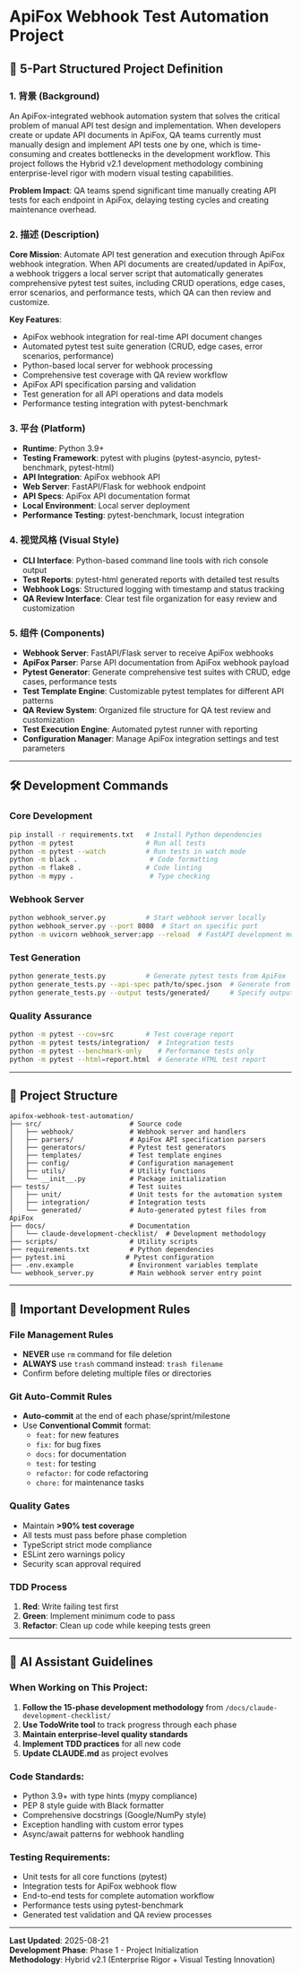 # ApiFox Webhook Test Automation Project

## 🚀 5-Part Structured Project Definition

### 1. 背景 (Background)
An ApiFox-integrated webhook automation system that solves the critical problem of manual API test design and implementation. When developers create or update API documents in ApiFox, QA teams currently must manually design and implement API tests one by one, which is time-consuming and creates bottlenecks in the development workflow. This project follows the Hybrid v2.1 development methodology combining enterprise-level rigor with modern visual testing capabilities.

**Problem Impact**: QA teams spend significant time manually creating API tests for each endpoint in ApiFox, delaying testing cycles and creating maintenance overhead.

### 2. 描述 (Description)  
**Core Mission**: Automate API test generation and execution through ApiFox webhook integration. When API documents are created/updated in ApiFox, a webhook triggers a local server script that automatically generates comprehensive pytest test suites, including CRUD operations, edge cases, error scenarios, and performance tests, which QA can then review and customize.

**Key Features**:
- ApiFox webhook integration for real-time API document changes
- Automated pytest test suite generation (CRUD, edge cases, error scenarios, performance)
- Python-based local server for webhook processing
- Comprehensive test coverage with QA review workflow
- ApiFox API specification parsing and validation
- Test generation for all API operations and data models
- Performance testing integration with pytest-benchmark

### 3. 平台 (Platform)
- **Runtime**: Python 3.9+ 
- **Testing Framework**: pytest with plugins (pytest-asyncio, pytest-benchmark, pytest-html)
- **API Integration**: ApiFox webhook API
- **Web Server**: FastAPI/Flask for webhook endpoint
- **API Specs**: ApiFox API documentation format
- **Local Environment**: Local server deployment
- **Performance Testing**: pytest-benchmark, locust integration

### 4. 视觉风格 (Visual Style)
- **CLI Interface**: Python-based command line tools with rich console output
- **Test Reports**: pytest-html generated reports with detailed test results
- **Webhook Logs**: Structured logging with timestamp and status tracking
- **QA Review Interface**: Clear test file organization for easy review and customization

### 5. 组件 (Components)
- **Webhook Server**: FastAPI/Flask server to receive ApiFox webhooks
- **ApiFox Parser**: Parse API documentation from ApiFox webhook payload
- **Pytest Generator**: Generate comprehensive test suites with CRUD, edge cases, performance tests
- **Test Template Engine**: Customizable pytest templates for different API patterns
- **QA Review System**: Organized file structure for QA test review and customization
- **Test Execution Engine**: Automated pytest runner with reporting
- **Configuration Manager**: Manage ApiFox integration settings and test parameters

---

## 🛠️ Development Commands

### Core Development
```bash
pip install -r requirements.txt   # Install Python dependencies
python -m pytest                  # Run all tests
python -m pytest --watch          # Run tests in watch mode
python -m black .                  # Code formatting
python -m flake8 .                # Code linting
python -m mypy .                   # Type checking
```

### Webhook Server
```bash
python webhook_server.py          # Start webhook server locally
python webhook_server.py --port 8080  # Start on specific port
python -m uvicorn webhook_server:app --reload  # FastAPI development mode
```

### Test Generation
```bash
python generate_tests.py          # Generate pytest tests from ApiFox
python generate_tests.py --api-spec path/to/spec.json  # Generate from specific spec
python generate_tests.py --output tests/generated/     # Specify output directory
```

### Quality Assurance
```bash
python -m pytest --cov=src        # Test coverage report
python -m pytest tests/integration/  # Integration tests
python -m pytest --benchmark-only    # Performance tests only
python -m pytest --html=report.html  # Generate HTML test report
```

---

## 📁 Project Structure

```
apifox-webhook-test-automation/
├── src/                      # Source code
│   ├── webhook/              # Webhook server and handlers
│   ├── parsers/              # ApiFox API specification parsers
│   ├── generators/           # Pytest test generators
│   ├── templates/            # Test template engines
│   ├── config/               # Configuration management
│   ├── utils/                # Utility functions
│   └── __init__.py           # Package initialization
├── tests/                    # Test suites
│   ├── unit/                 # Unit tests for the automation system
│   ├── integration/          # Integration tests
│   └── generated/            # Auto-generated pytest files from ApiFox
├── docs/                     # Documentation
│   └── claude-development-checklist/  # Development methodology
├── scripts/                  # Utility scripts
├── requirements.txt          # Python dependencies
├── pytest.ini               # Pytest configuration
├── .env.example              # Environment variables template
└── webhook_server.py         # Main webhook server entry point
```

---

## 🚦 Important Development Rules

### File Management Rules
- **NEVER** use `rm` command for file deletion
- **ALWAYS** use `trash` command instead: `trash filename`
- Confirm before deleting multiple files or directories

### Git Auto-Commit Rules
- **Auto-commit** at the end of each phase/sprint/milestone
- Use **Conventional Commit** format:
  - `feat:` for new features
  - `fix:` for bug fixes
  - `docs:` for documentation
  - `test:` for testing
  - `refactor:` for code refactoring
  - `chore:` for maintenance tasks

### Quality Gates
- Maintain **>90% test coverage**
- All tests must pass before phase completion
- TypeScript strict mode compliance
- ESLint zero warnings policy
- Security scan approval required

### TDD Process
1. **Red**: Write failing test first
2. **Green**: Implement minimum code to pass
3. **Refactor**: Clean up code while keeping tests green

---

## 🔧 AI Assistant Guidelines

### When Working on This Project:
1. **Follow the 15-phase development methodology** from `/docs/claude-development-checklist/`
2. **Use TodoWrite tool** to track progress through each phase
3. **Maintain enterprise-level quality standards**
4. **Implement TDD practices** for all new code
5. **Update CLAUDE.md** as project evolves

### Code Standards:
- Python 3.9+ with type hints (mypy compliance)
- PEP 8 style guide with Black formatter
- Comprehensive docstrings (Google/NumPy style)
- Exception handling with custom error types
- Async/await patterns for webhook handling

### Testing Requirements:
- Unit tests for all core functions (pytest)
- Integration tests for ApiFox webhook flow
- End-to-end tests for complete automation workflow
- Performance tests using pytest-benchmark
- Generated test validation and QA review processes

---

**Last Updated**: 2025-08-21  
**Development Phase**: Phase 1 - Project Initialization  
**Methodology**: Hybrid v2.1 (Enterprise Rigor + Visual Testing Innovation)